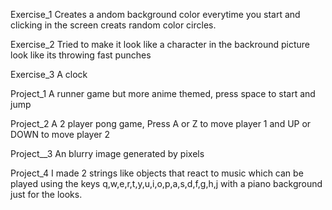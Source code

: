 Exercise_1
Creates a andom background color everytime you start and clicking in the screen creats random color circles.

Exercise_2
Tried to make it look like a character in the backround picture look like its throwing fast punches

Exercise_3
A clock

Project_1
A runner game but more anime themed, press space to start and jump

Project_2
A 2 player pong game, Press A or Z to move player 1 and UP or DOWN to move player 2

Project__3
An blurry image generated by pixels

Project_4
I made 2 strings like objects that react to music which can be played using the keys q,w,e,r,t,y,u,i,o,p,a,s,d,f,g,h,j with a piano background just for the looks.
